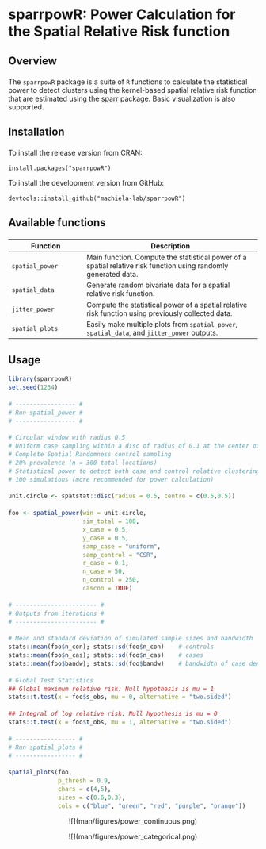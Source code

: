 sparrpowR: Power Calculation for the Spatial Relative Risk function
===================================================

<!-- badges: start -->
<!-- badges: end -->

<h2 id="overview">

Overview

</h2>

The `sparrpowR` package is a suite of `R` functions to calculate the statistical power to detect clusters using the kernel-based spatial relative risk function that are estimated using the  [sparr](https://cran.r-project.org/web/packages/sparr/index.html) package. Basic visualization is also supported. 

<h2 id="install">

Installation

</h2>

To install the release version from CRAN:

    install.packages("sparrpowR")

To install the development version from GitHub:

    devtools::install_github("machiela-lab/sparrpowR")

<h2 id="available-functions">

Available functions

</h2>

<table>
<colgroup>
<col width="30%" />
<col width="70%" />
</colgroup>
<thead>
<tr class="header">
<th>Function</th>
<th>Description</th>
</tr>
</thead>
<tbody>
<td><code>spatial_power</code></td>
<td>Main function. Compute the statistical power of a spatial relative risk function using randomly generated data.</td>
</tr>
<td><code>spatial_data</code></td>
<td>Generate random bivariate data for a spatial relative risk function.</td>
</tr>
<td><code>jitter_power</code></td>
<td>Compute the statistical power of a spatial relative risk function using previously collected data.</td>
</tr>
<td><code>spatial_plots</code></td>
<td>Easily make multiple plots from <code>spatial_power</code>, <code>spatial_data</code>, and <code>jitter_power</code> outputs.</td>
</tr>
</tbody>
<table>

## Usage
``` r
library(sparrpowR)
set.seed(1234)

# ----------------- #
# Run spatial_power #
# ----------------- #

# Circular window with radius 0.5
# Uniform case sampling within a disc of radius of 0.1 at the center of the window
# Complete Spatial Randomness control sampling
# 20% prevalence (n = 300 total locations)
# Statistical power to detect both case and control relative clustering
# 100 simulations (more recommended for power calculation)

unit.circle <- spatstat::disc(radius = 0.5, centre = c(0.5,0.5))

foo <- spatial_power(win = unit.circle,
                     sim_total = 100,
                     x_case = 0.5,
                     y_case = 0.5,
                     samp_case = "uniform",
                     samp_control = "CSR",
                     r_case = 0.1,
                     n_case = 50,
                     n_control = 250,
                     cascon = TRUE)
                     
# ----------------------- #
# Outputs from iterations #
# ----------------------- #

# Mean and standard deviation of simulated sample sizes and bandwidth
stats::mean(foo$n_con); stats::sd(foo$n_con)    # controls
stats::mean(foo$n_cas); stats::sd(foo$n_cas)    # cases
stats::mean(foo$bandw); stats::sd(foo$bandw)    # bandwidth of case density (if fixed, same for control density) 

# Global Test Statistics
## Global maximum relative risk: Null hypothesis is mu = 1
stats::t.test(x = foo$s_obs, mu = 0, alternative = "two.sided")

## Integral of log relative risk: Null hypothesis is mu = 0
stats::t.test(x = foo$t_obs, mu = 1, alternative = "two.sided")

# ----------------- #
# Run spatial_plots #
# ----------------- #

spatial_plots(foo,
              p_thresh = 0.9,
              chars = c(4,5),
              sizes = c(0.6,0.3),
              cols = c("blue", "green", "red", "purple", "orange"))
```
<p align="center"> ![](man/figures/power_continuous.png) </p>

<p align="center"> ![](man/figures/power_categorical.png) </p>